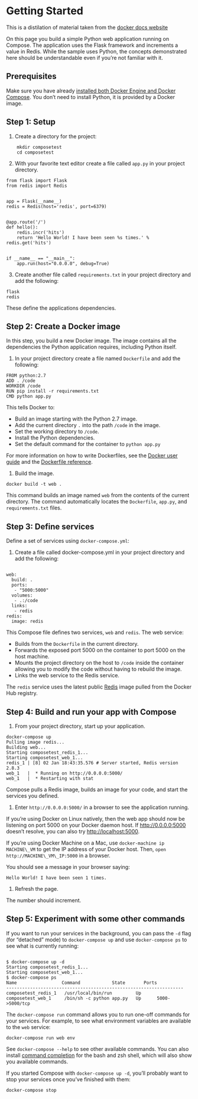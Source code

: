 # Getting Started


This is a distilation of material taken from the [docker docs website](https://docs.docker.com/compose/gettingstarted/) 

On this page you build a simple Python web application running on Compose. The application uses the Flask framework and increments a value in Redis. While the sample uses Python, the concepts demonstrated here should be understandable even if you’re not familiar with it.

## Prerequisites

Make sure you have already [installed both Docker Engine and Docker Compose](../../compose/install/). You don’t need to install Python, it is provided by a Docker image.

## Step 1: Setup

  1. Create a directory for the project:
    
```
    mkdir composetest
    cd composetest
```

  2. With your favorite text editor create a file called `app.py` in your project directory.
 
```
from flask import Flask
from redis import Redis


app = Flask(__name__)
redis = Redis(host='redis', port=6379)


@app.route('/')
def hello():
    redis.incr('hits')
    return 'Hello World! I have been seen %s times.' % redis.get('hits')


if __name__ == "__main__":
    app.run(host="0.0.0.0", debug=True)

```    


3. Create another file called `requirements.txt` in your project directory and add the following:

```
flask
redis
```

These define the applications dependencies.

## Step 2: Create a Docker image

In this step, you build a new Docker image. The image contains all the dependencies the Python application requires, including Python itself.

  1. In your project directory create a file named `Dockerfile` and add the following:
 
```
FROM python:2.7
ADD . /code
WORKDIR /code
RUN pip install -r requirements.txt
CMD python app.py
```

This tells Docker to:

  * Build an image starting with the Python 2.7 image.
  * Add the current directory `.` into the path `/code` in the image.
  * Set the working directory to `/code`.
  * Install the Python dependencies.
  * Set the default command for the container to `python app.py`

For more information on how to write Dockerfiles, see the [Docker user guide](https://docs.docker.com/userguide/dockerimages/#building-an-image-from-a-dockerfile) and the [Dockerfile reference](http://docs.docker.com/reference/builder/).

1. Build the image.
 
```
docker build -t web .
```


This command builds an image named `web` from the contents of the current directory. The command automatically locates the `Dockerfile`, `app.py`, and `requirements.txt` files.

## Step 3: Define services

Define a set of services using `docker-compose.yml`:

1. Create a file called docker-compose.yml in your project directory and add the following:
 
```

web:
  build: .
  ports:
   - "5000:5000"
  volumes:
   - .:/code
  links:
   - redis
redis:
  image: redis

```    

This Compose file defines two services, `web` and `redis`. The web service:

  * Builds from the `Dockerfile` in the current directory.
  * Forwards the exposed port 5000 on the container to port 5000 on the host machine.
  * Mounts the project directory on the host to `/code` inside the container allowing you to modify the code without having to rebuild the image.
  * Links the web service to the Redis service.

The `redis` service uses the latest public [Redis](https://registry.hub.docker.com/_/redis/) image pulled from the Docker Hub registry.

## Step 4: Build and run your app with Compose

1. From your project directory, start up your application.
 
```
docker-compose up
Pulling image redis...
Building web...
Starting composetest_redis_1...
Starting composetest_web_1...
redis_1 | [8] 02 Jan 18:43:35.576 # Server started, Redis version 2.8.3
web_1   |  * Running on http://0.0.0.0:5000/
web_1   |  * Restarting with stat
```

Compose pulls a Redis image, builds an image for your code, and start the services you defined.

  1. Enter `http://0.0.0.0:5000/` in a browser to see the application running.

If you’re using Docker on Linux natively, then the web app should now be listening on port 5000 on your Docker daemon host. If <http://0.0.0.0:5000> doesn’t resolve, you can also try <http://localhost:5000>.

If you’re using Docker Machine on a Mac, use `docker-machine ip MACHINE\_VM` to get the IP address of your Docker host. Then, `open http://MACHINE\_VM\_IP:5000` in a browser.

You should see a message in your browser saying:

`Hello World! I have been seen 1 times.`

  1. Refresh the page.

The number should increment.

## Step 5: Experiment with some other commands

If you want to run your services in the background, you can pass the `-d` flag (for “detached” mode) to `docker-compose up` and use `docker-compose ps` to see what is currently running:
    
```

$ docker-compose up -d
Starting composetest_redis_1...
Starting composetest_web_1...
$ docker-compose ps
Name                 Command            State       Ports
-------------------------------------------------------------------
composetest_redis_1   /usr/local/bin/run         Up
composetest_web_1     /bin/sh -c python app.py   Up      5000->5000/tcp

```    

The `docker-compose run` command allows you to run one-off commands for your services. For example, to see what environment variables are available to the `web` service:
    
```   
docker-compose run web env
```    

See `docker-compose --help` to see other available commands. You can also install [command completion](../../compose/completion/) for the bash and zsh shell, which will also show you available commands.

If you started Compose with `docker-compose up -d`, you’ll probably want to stop your services once you’ve finished with them:

```
docker-compose stop
```
